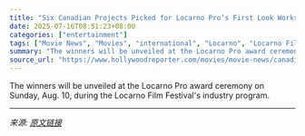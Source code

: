 ```yaml
---
title: "Six Canadian Projects Picked for Locarno Pro’s First Look Works-in-Progress Section"
date: 2025-07-16T08:51:23+08:00
categories: ["entertainment"]
tags: ["Movie News", "Movies", "international", "Locarno", "Locarno Film Festival", "Locarno Pro"]
summary: "The winners will be unveiled at the Locarno Pro award ceremony on Sunday, Aug. 10, during the Locarno Film Festival's industry program."
source_url: "https://www.hollywoodreporter.com/movies/movie-news/canadian-film-projects-locarno-pro-first-look-2025-1236316262/"
---
```


The winners will be unveiled at the Locarno Pro award ceremony on Sunday, Aug. 10, during the Locarno Film Festival's industry program.

---

*来源: [原文链接](https://www.hollywoodreporter.com/movies/movie-news/canadian-film-projects-locarno-pro-first-look-2025-1236316262/)*
